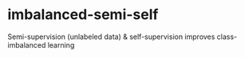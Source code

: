 # imbalanced-semi-self
Semi-supervision (unlabeled data) &amp; self-supervision improves class-imbalanced learning
